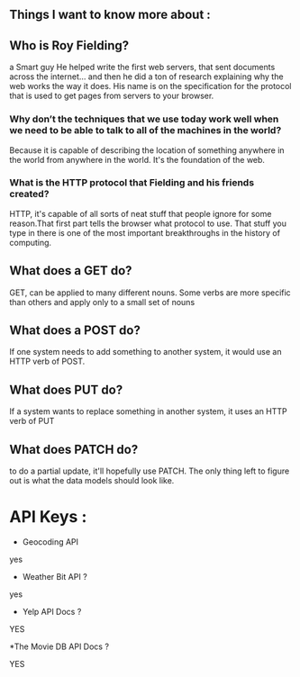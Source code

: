 ## Things I want to know more about :


## Who is Roy Fielding? 
a Smart guy He helped write the first web servers, that sent documents across the internet… and then he did a ton of research explaining why the web works the way it does. His name is on the specification for the protocol that is used to get pages from servers to your browser.


### Why don’t the techniques that we use today work well when we need to be able to talk to all of the machines in the world?

 Because it is capable of describing the location of something anywhere in the world from anywhere in the world. It's the foundation of the web.

### What is the HTTP protocol that Fielding and his friends created? 

HTTP, it's capable of all sorts of neat stuff that people ignore for some reason.That first part tells the browser what protocol to use. That stuff you type in there is one of the most important breakthroughs in the history of computing.

## What does a GET do? 
 GET, can be applied to many different nouns. Some verbs are more specific than others and apply only to a small set of nouns



## What does a POST do?
If one system needs to add something to another system, it would use an HTTP verb of POST.



## What does PUT do? 
 If a system wants to replace something in another system, it uses an HTTP verb of PUT

## What does PATCH do? 
to do a partial update, it'll hopefully use PATCH. The only thing left to figure out is what the data models should look like. 


# API Keys :

* Geocoding API

yes 

* Weather Bit API ? 

yes 

* Yelp API Docs ?

YES

*The Movie DB API Docs ?

YES




